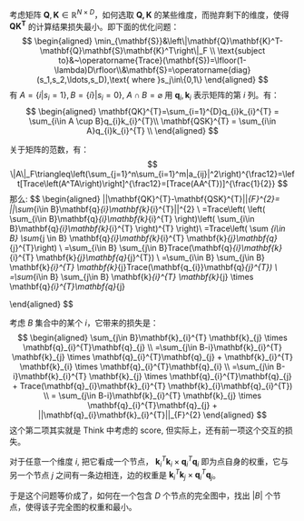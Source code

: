 考虑矩阵 $\mathbf{Q}, \mathbf{K} \in \mathbb{R}^{N\times D}$，如何选取 $\mathbf{Q,K}$ 的某些维度，而抛弃剩下的维度，使得 $\mathbf{QK^{T}}$ 的计算结果损失最小。即下面的优化问题：
$$
\begin{aligned}
\min_{\mathbf{S}}&\left\|\mathbf{Q}\mathbf{K}^T-\mathbf{Q}\mathbf{S}\mathbf{K}^T\right\|_F \\
\text{subject to}&~\operatorname{Trace}(\mathbf{S})=\lfloor(1-\lambda)D\rfloor\\&\mathbf{S}=\operatorname{diag}(s_1,s_2,\ldots,s_D),\text{ where }s_j\in\{0,1\}
\end{aligned}
$$
有 $A=\{i|s_{i}=1\}, B=\{i\}|s_{i}=0\}$, $A \cap B = \varnothing$
用 $\mathbf{q}_{i},\mathbf{k}_{i}$ 表示矩阵的第 $i$ 列。有：
$$
\begin{aligned}
\mathbf{QK}^{T}=\sum_{i=1}^{D}q_{i}k_{i}^{T} = \sum_{i\in A \cup B}q_{i}k_{i}^{T}\\
\mathbf{QSK}^{T} = \sum_{i\in A}q_{i}k_{i}^{T} \\
\end{aligned}
$$

关于矩阵的范数，有：
$$
\|A\|_F\triangleq\left(\sum_{j=1}^n\sum_{i=1}^m|a_{ij}|^2\right)^{\frac12}=\left[Trace\left(A^TA\right)\right]^{\frac12}=[Trace(AA^{T})]^{\frac{1}{2}}
$$
那么:
$$
\begin{aligned}
||\mathbf{QK}^{T}-\mathbf{QSK}^{T}||_{F}^{2}= ||\sum_{i\in B}\mathbf{q}_{i}\mathbf{k}_{i}^{T}||^{2} \\
=Trace\left( \left( \sum_{i\in B}\mathbf{q}_{i}\mathbf{k}_{i}^{T} \right)\left( \sum_{i\in B}\mathbf{q}_{i}\mathbf{k}_{i}^{T} \right)^{T} \right)\\
=Trace\left( \sum _{i\in B} \sum_{j \in B} \mathbf{q}_{i}\mathbf{k}_{i}^{T} \mathbf{k}_{j}\mathbf{q}_{j}^{T}\right) \\
=\sum_{i\in B} \sum_{j\in B}Trace(\mathbf{q}_{i}\mathbf{k}_{i}^{T} \mathbf{k}_{j}\mathbf{q}_{j}^{T}) \\
=\sum_{i\in B} \sum_{j\in B} \mathbf{k}_{i}^{T} \mathbf{k}_{j}Trace(\mathbf{q_{i}}\mathbf{q}_{j}^{T}) \\
=\sum_{i\in B} \sum_{j\in B} \mathbf{k}_{i}^{T} \mathbf{k}_{j} \times \mathbf{q}_{i}^{T}\mathbf{q}_{j}

\end{aligned}
$$

考虑 $B$ 集合中的某个 $i$，它带来的损失是：
$$
\begin{aligned}
\sum_{j\in B}\mathbf{k}_{i}^{T} \mathbf{k}_{j} \times \mathbf{q}_{i}^{T}\mathbf{q}_{j} \\
=\sum_{j\in B-i}\mathbf{k}_{i}^{T} \mathbf{k}_{j} \times \mathbf{q}_{i}^{T}\mathbf{q}_{j} + \mathbf{k}_{i}^{T} \mathbf{k}_{i} \times \mathbf{q}_{i}^{T}\mathbf{q}_{i} \\
=\sum_{j\in B-i}\mathbf{k}_{i}^{T} \mathbf{k}_{j} \times \mathbf{q}_{i}^{T}\mathbf{q}_{j} + Trace(\mathbf{q}_{i}\mathbf{k}_{i}^{T} \mathbf{k}_{i}\mathbf{q}_{i}^{T}) \\
= \sum_{j\in B-i}\mathbf{k}_{i}^{T} \mathbf{k}_{j} \times \mathbf{q}_{i}^{T}\mathbf{q}_{j} + ||\mathbf{q}_{i}\mathbf{k}_{i}^{T}||_{F}^{2}
\end{aligned}
$$
这个第二项其实就是 Think 中考虑的 score, 但实际上，还有前一项这个交互的损失。

对于任意一个维度 $i$, 把它看成一个节点， $\mathbf{k}_{i}^{T} \mathbf{k}_{i} \times \mathbf{q}_{i}^{T}\mathbf{q}_{i}$ 即为点自身的权重，它与另一个节点 $j$ 之间有一条边相连，边的权重是 $\mathbf{k}_{i}^{T} \mathbf{k}_{j} \times \mathbf{q}_{i}^{T}\mathbf{q}_{j}$。

于是这个问题等价成了，如何在一个包含 $D$ 个节点的完全图中，找出 $|B|$ 个节点，使得该子完全图的权重和最小。